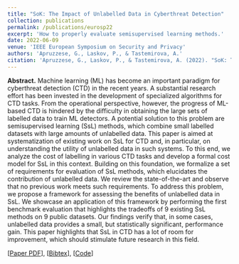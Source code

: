 ```yaml
---
title: "SoK: The Impact of Unlabelled Data in Cyberthreat Detection"
collection: publications
permalink: /publications/eurosp22
excerpt: 'How to properly evaluate semisupervised learning methods.'
date: 2022-06-09
venue: 'IEEE European Symposium on Security and Privacy'
authors: 'Apruzzese, G., Laskov, P., & Tastemirova, A.'
citation: 'Apruzzese, G., Laskov, P., & Tastemirova, A. (2022). "SoK: The Impact of Unlabelled Data in Cyberthreat Detection." In <i>IEEE European Symposium on Security and Privacy (EuroSP</i>).'
---
```

<b>Abstract.</b> Machine learning (ML) has become an important paradigm for cyberthreat detection (CTD) in the recent years. A substantial research effort has been invested in the development of specialized algorithms for CTD tasks. From the operational perspective, however, the progress of ML-based CTD is hindered by the difficulty in obtaining the large sets of labelled data to train ML detectors. A potential solution to this problem are semisupervised learning (SsL) methods, which combine small labelled datasets with large amounts of unlabelled data.
This paper is aimed at systematization of existing work on SsL for CTD and, in particular, on understanding the utility of unlabelled data in such systems. To this end, we analyze the cost of labelling in various CTD tasks and develop a formal cost model for SsL in this context. Building on this foundation, we formalize a set of requirements for evaluation of SsL methods, which elucidates the contribution of unlabelled data. We review the state-of-the-art and observe that no previous work meets such requirements. To address this problem, we propose a framework for assessing the benefits of unlabelled data in SsL. We showcase an application of this framework by performing the first benchmark evaluation that highlights the tradeoffs of 9 existing SsL methods on 9 public datasets. Our findings verify that, in some cases, unlabelled data provides a small, but statistically significant, performance gain. This paper highlights that SsL in CTD has a lot of room for improvement, which should stimulate future research in this field.

[[Paper PDF](https://gioapru.github.io/files/papers/eurosp22/eurosp22.pdf)], [[Bibtex](https://gioapru.github.io/files/papers/eurosp22/eurosp22.bib)], [[Code](https://github.com/hihey54/CEF-SsL)]